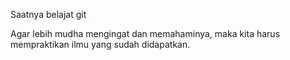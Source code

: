 Saatnya belajat git

Agar lebih mudha mengingat dan memahaminya, maka kita harus mempraktikan ilmu yang sudah didapatkan.
